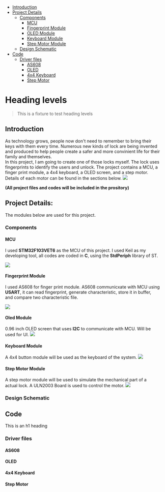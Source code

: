 - [Introduction](#introduction)
- [Project Details](#project-details)
  * [Components](#components)
    + [MCU](#mcu)
    + [Fingerprint Module](#fingerprint-module)
    + [OLED Module](#oled-module)
    + [Keyboard Module](#keyboard-module)
    + [Step Motor Module](#step-motor-module)
  * [Design Schematic](#design-schematic)
- [Code](#code)
  * [Driver files](#driver-files)
    + [AS608](#as608)
    + [OLED](#oled)
    + [4x4 Keyboard](#4x4-keyboard)
    + [Step Motor](#step-motor)


# Heading levels

> This is a fixture to test heading levels

<!-- toc -->

## Introduction
As technology grows, people now don't need to remember to bring their keys with them every time.
Numerous new kinds of lock are being invented and produced to help people create a safer and more convinient life for their family and themselves.\
In this project, I am going to create one of those locks myself. The lock uses fingerprints to identify the users and unlock. The project contains a MCU, a finger print module,
a 4x4 keyboard, a OLED screen, and a step motor. Details of each motor can be found in the sections below.
![](image/Project.jpg)

**(All project files and codes will be included in the prository)**

## Project Details:

The modules below are used for this project.

### Components

#### MCU
I used **STM32F103VET6** as the MCU of this project. I used Keil as my developing tool, all codes are coded in **C**, using the **StdPeriph** library of ST.

![](https://github.com/jiwu66/Smart_Lock_Project/blob/main/image/ee96a469af56a7de4c5dc01b580b70b.jpg)

#### Fingerprint Module
I used AS608 for finger print module. AS608 communicxate with MCU using **USART**, it can read fingerprint, generate characteristic, store it in buffer, and compare two characteristic file.

![](https://github.com/jiwu66/Smart_Lock_Project/blob/main/image/AS608.jpg)

#### Oled Module
0.96 inch OLED screen that uses **I2C** to communicate with MCU. Will be used for UI.
![](https://github.com/jiwu66/Smart_Lock_Project/blob/main/image/oled.jpg)

#### Keyboard Module
A 4x4 button module will be used as the keyboard of the system.
![](https://github.com/jiwu66/Smart_Lock_Project/blob/main/image/keyboard.jpg)

#### Step Motor Module
A step motor module will be used to simulate the mechanical part of a actual lock. A ULN2003 Board is used to control the motor.
![](https://github.com/jiwu66/Smart_Lock_Project/blob/main/image/motor.jpg)
### Design Schematic

## Code

This is an h1 heading

### Driver files

#### AS608

#### OLED

#### 4x4 Keyboard

#### Step Motor

